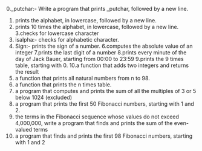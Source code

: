 0._putchar:- Write a program that prints _putchar, followed by a new line.
1. prints the alphabet, in lowercase, followed by a new line.
2. prints 10 times the alphabet, in lowercase, followed by a new line.
3.checks for lowercase character
4. isalpha:- checks for alphabetic character.
5. Sign:- prints the sign of a number.
6.computes the absolute value of an integer
7.prints the last digit of a number
8.prints every minute of the day of Jack Bauer, starting from 00:00 to 23:59
9.prints the 9 times table, starting with 0.
10.a function that adds two integers and returns the result
11. a function that prints all natural numbers from n to 98.
12. a function that prints the n times table.
13. a program that computes and prints the sum of all the multiples of 3 or 5 below 1024 (excluded)
14. a program that prints the first 50 Fibonacci numbers, starting with 1 and 2.
15. the terms in the Fibonacci sequence whose values do not exceed 4,000,000, write a program that finds and prints the sum of the even-valued terms
16. a program that finds and prints the first 98 Fibonacci numbers, starting with 1 and 2
